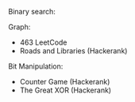 Binary search:

Graph:
- 463 LeetCode
- Roads and Libraries (Hackerank)


Bit Manipulation:
- Counter Game (Hackerank)
- The Great XOR (Hackerank)